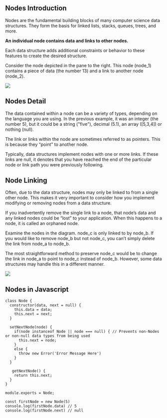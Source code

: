 ## Nodes Introduction

Nodes are the fundamental building blocks of many computer science data structures. They form the basis for linked lists, stacks, queues, trees, and more.

**An individual node contains data and links to other nodes.**

Each data structure adds additional constraints or behavior to these features to create the desired structure.

Consider the node depicted in the pane to the right. This node (node_1) contains a piece of data (the number 13) and a link to another node (node_2).

![](https://cdn.hashnode.com/res/hashnode/image/upload/v1608183539132/v5jKv2Jmg.png?auto=compress)

## Nodes Detail
The data contained within a node can be a variety of types, depending on the language you are using. In the previous example, it was an integer (the number 5), but it could be a string ("five"), decimal (5.1), an array ([5,3,4]) or nothing (null).

The link or links within the node are sometimes referred to as pointers. This is because they “point” to another node.

Typically, data structures implement nodes with one or more links. If these links are null, it denotes that you have reached the end of the particular node or link path you were previously following.


## Node Linking

Often, due to the data structure, nodes may only be linked to from a single other node. This makes it very important to consider how you implement modifying or removing nodes from a data structure.

If you inadvertently remove the single link to a node, that node’s data and any linked nodes could be “lost” to your application. When this happens to a node, it is called an orphaned node.

Examine the nodes in the diagram. node_c is only linked to by node_b. If you would like to remove node_b but not node_c, you can’t simply delete the link from node_a to node_b.

The most straightforward method to preserve node_c would be to change the link in node_a to point to node_c instead of node_b. However, some data structures may handle this in a different manner.

![](https://content.codecademy.com/courses/learn-nodes-general/removing_nodes_3.gif)


## Nodes in Javascript

```
class Node {
  constructor(data, next = null) {
    this.data = data;
    this.next = next;
  }
  
  setNextNode(node) {
    if(node instanceof Node || node === null) { // Prevents non-Nodes or non-null data types from being used
      this.next = node;
    }
    else {
      throw new Error('Error Message Here')
    }
  }
  
   getNextNode() {
    return this.next;
  }
}

module.exports = Node;

const firstNode = new Node(5)
console.log(firstNode.data) // 5
console.log(firstNode.next) // null
```
